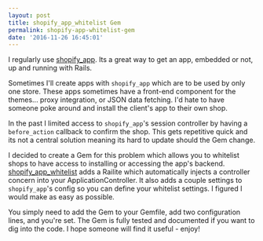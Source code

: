 ```yaml
---
layout: post
title: shopify_app_whitelist Gem
permalink: shopify-app-whitelist-gem
date: '2016-11-26 16:45:01'
---
```


I regularly use [shopify_app](https://github.com/Shopify/shopify_app). Its a great way to get an app, embedded or not, up and running with Rails.

Sometimes I'll create apps with `shopify_app` which are to be used by only one store. These apps sometimes have a front-end component for the themes... proxy integration, or JSON data fetching. I'd hate to have someone poke around and install the client's app to their own shop.

In the past I limited access to `shopify_app`'s session controller by having a `before_action` callback to confirm the shop. This gets repetitive quick and its not a central solution meaning its hard to update should the Gem change.

I decided to create a Gem for this problem which allows you to whitelist shops to have access to installing or accessing the app's backend. [shopify_app_whitelist](https://github.com/osiset/shopify_app_whitelist) adds a Railite which automatically injects a controller concern into your ApplicationController. It also adds a couple settings to `shopify_app`'s config so you can define your whitelist settings. I figured I would make as easy as possible.

You simply need to add the Gem to your Gemfile, add two configuration lines, and you're set. The Gem is fully tested and documented if you want to dig into the code. I hope someone will find it useful - enjoy!
